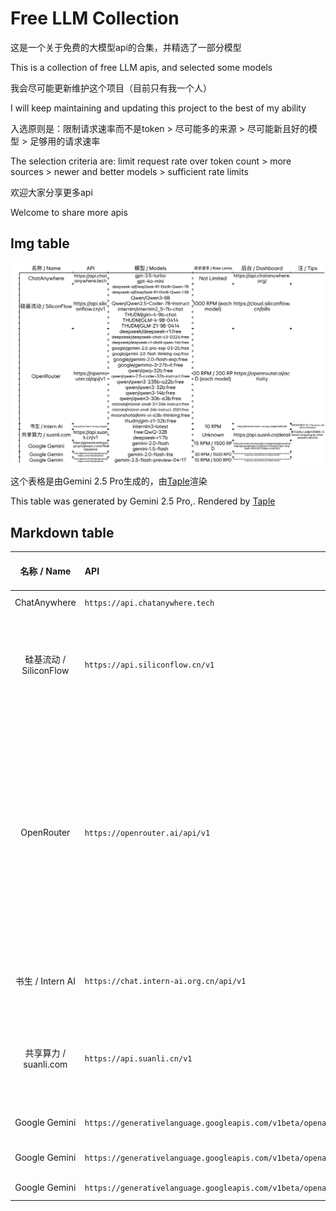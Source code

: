 # Free LLM Collection

这是一个关于免费的大模型api的合集，并精选了一部分模型

This is a collection of free LLM apis, and selected some models

我会尽可能更新维护这个项目（目前只有我一个人）

I will keep maintaining and updating this project to the best of my ability

入选原则是：限制请求速率而不是token > 尽可能多的来源 > 尽可能新且好的模型 > 足够用的请求速率

The selection criteria are: limit request rate over token count > more sources > newer and better models > sufficient rate limits

欢迎大家分享更多api

Welcome to share more apis

## Img table

![](Taple.png)

这个表格是由Gemini 2.5 Pro生成的，由[Taple](https://ftz-tools.netlify.app/taple/index.html)渲染

This table was generated by Gemini 2.5 Pro,. Rendered by [Taple](https://ftz-tools.netlify.app/taple/index.html)

## Markdown table

| 名称 / Name          | API                                                       | 模型 / Models                                                                                                                                                                                                                                                                                                                                                                                                                                                                                                                                                                                     | 请求速率 / Rate Limits            | 后台 / Dashboard                                                                                                                       | 注 / Tips                                                 |
|:------------------:|:--------------------------------------------------------- |:-----------------------------------------------------------------------------------------------------------------------------------------------------------------------------------------------------------------------------------------------------------------------------------------------------------------------------------------------------------------------------------------------------------------------------------------------------------------------------------------------------------------------------------------------------------------------------------------------:|:-----------------------------:|:------------------------------------------------------------------------------------------------------------------------------------ |:-------------------------------------------------------- |
| ChatAnywhere       | `https://api.chatanywhere.tech`                           | `gpt-3.5-turbo` `gpt-4o-mini`                                                                                                                                                                                                                                                                                                                                                                                                                                                                                                                                                                   | Not Limited                   | `https://api.chatanywhere.org/`                                                                                                      |                                                          |
| 硅基流动 / SiliconFlow | `https://api.siliconflow.cn/v1`                           | `deepseek-ai/DeepSeek-R1-Distill-Qwen-7B` `deepseek-ai/DeepSeek-R1-Distill-Qwen-1.5B` `Qwen/Qwen3-8B` `Qwen/Qwen2.5-Coder-7B-Instruct` `internlm/internlm2_5-7b-chat` `THUDM/glm-4-9b-chat` `THUDM/GLM-4-9B-0414` `THUDM/GLM-Z1-9B-0414`                                                                                                                                                                                                                                                                                                                                                        | 1000 RPM (each model)         | `https://cloud.siliconflow.cn/bills`                                                                                                 |                                                          |
| OpenRouter         | `https://openrouter.ai/api/v1`                            | `deepseek/deepseek-r1:free` `deepseek/deepseek-chat-v3-0324:free` `deepseek/deepseek-r1-distill-qwen-14b:free` `google/gemini-2.5-pro-exp-03-25:free` `google/gemini-2.0-flash-thinking-exp:free` `google/gemini-2.0-flash-exp:free` `google/gemma-3-27b-it:free` `qwen/qwq-32b:free` `qwen/qwen-2.5-coder-32b-instruct:free` `qwen/qwen3-235b-a22b:free` `qwen/qwen3-32b:free` `qwen/qwen3-14b:free` `qwen/qwen3-30b-a3b:free` `mistralai/mistral-small-3.1-24b-instruct:free` `mistralai/mistral-small-24b-instruct-2501:free` `moonshotai/kimi-vl-a3b-thinking:free` `thudm/glm-z1-32b:free` | 20 RPM / 200 RPD (each model) | `https://openrouter.ai/activity`                                                                                                     |                                                          |
| 书生 / Intern AI     | `https://chat.intern-ai.org.cn/api/v1`                    | `internlm3-latest`                                                                                                                                                                                                                                                                                                                                                                                                                                                                                                                                                                              | 10 RPM                        | `https://internlm.intern-ai.org.cn/api/callDetail`                                                                                   | 密钥有效期6个月 / The key is vailed for 6 months                |
| 共享算力 / suanli.com  | `https://api.suanli.cn/v1`                                | `free:QwQ-32B` `deepseek-r1:7b`                                                                                                                                                                                                                                                                                                                                                                                                                                                                                                                                                                 | Unknown                       | `https://api.suanli.cn/detail`                                                                                                       | 算力由他人设备共享提供 / Shared computing by other people's devices |
| Google Gemini      | `https://generativelanguage.googleapis.com/v1beta/openai` | `gemini-2.0-flash` `gemini-1.5-flash`                                                                                                                                                                                                                                                                                                                                                                                                                                                                                                                                                           | 15 RPM / 1500 RPD             | `https://console.cloud.google.com/apis/api/generativelanguage.googleapis.com/metrics?project=gen-lang-client-0914201730&invt=Abt7KQ` |                                                          |
| Google Gemini      | `https://generativelanguage.googleapis.com/v1beta/openai` | `gemini-2.0-flash-lite`                                                                                                                                                                                                                                                                                                                                                                                                                                                                                                                                                                         | 30 RPM / 1500 RPD             | `https://console.cloud.google.com/apis/api/generativelanguage.googleapis.com/metrics?project=gen-lang-client-0914201730&invt=Abt7KQ` |                                                          |
| Google Gemini      | `https://generativelanguage.googleapis.com/v1beta/openai` | `gemini-2.5-flash-preview-04-17`                                                                                                                                                                                                                                                                                                                                                                                                                                                                                                                                                                | 10 RPM / 500 RPD              | `https://console.cloud.google.com/apis/api/generativelanguage.googleapis.com/metrics?project=gen-lang-client-0914201730&invt=Abt7KQ` |                                                          |
